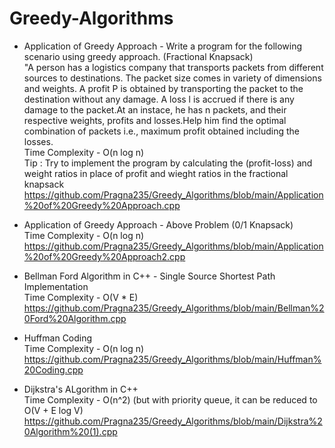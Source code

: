 # Greedy-Algorithms
* Application of Greedy Approach - Write a program for the following scenario using greedy approach.  (Fractional Knapsack)
<br>"A person has a logistics company that transports packets from different sources to destinations. The packet size comes in variety of dimensions and weights. A profit P is obtained by transporting the packet to the destination without any damage. A loss l is accrued if there is any damage to the packet.At an instace, he has n packets, and their respective weights, profits and losses.Help him find the optimal combination of packets i.e., maximum profit obtained including the losses.
<br>Time Complexity - O(n log n)
<br>Tip : Try to implement the program by calculating the (profit-loss) and weight ratios in place of profit and wieght ratios in the fractional knapsack 
<br>https://github.com/Pragna235/Greedy_Algorithms/blob/main/Application%20of%20Greedy%20Approach.cpp

* Application of Greedy Approach - Above Problem (0/1 Knapsack)
<br> Time Complexity - O(n log n)
<br> https://github.com/Pragna235/Greedy_Algorithms/blob/main/Application%20of%20Greedy%20Approach2.cpp

* Bellman Ford Algorithm in C++ - Single Source Shortest Path Implementation
<br>Time Complexity - O(V * E)
<br>https://github.com/Pragna235/Greedy_Algorithms/blob/main/Bellman%20Ford%20Algorithm.cpp

* Huffman Coding
<br>Time Complexity - O(n log n)
<br>https://github.com/Pragna235/Greedy_Algorithms/blob/main/Huffman%20Coding.cpp

* Dijkstra's ALgorithm in C++
<br>Time Complexity - O(n^2) (but with priority queue, it can be reduced to O(V + E log V)
<br>https://github.com/Pragna235/Greedy_Algorithms/blob/main/Dijkstra%20Algorithm%20(1).cpp

